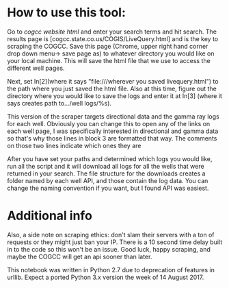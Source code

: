 # How to use this tool:

Go to *cogcc website html* and enter your search terms and hit search. The results page is [cogcc.state.co.us/COGIS/LiveQuery.html] and is the key to scraping the COGCC. Save this page (Chrome, upper right hand corner drop down menu-> save page as) to whatever directory you would like on your local machine. This will save the html file that we use to access the different well pages. 

Next, set In[2](where it says "file:///wherever you saved livequery.html") to the path where you just saved the html file. Also at this time, figure out the directory where you would like to save the logs and enter it at In[3] (where it says creates path to.../well logs/%s). 

This version of the scraper targets directional data and the gamma ray logs for each well. Obviously you can change this to open any of the links on each well page, I was specifically interested in directional and gamma data so that's why those lines in block 3 are formatted that way. The comments on those two lines indicate which ones they are

After you have set your paths and determined which logs you would like, run all the script and it will download all logs for all the wells that were returned in your search. The file structure for the downloads creates a folder named by each well API, and those contain the log data. You can change the naming convention if you want, but I found API was easiest. 

# Additional info
Also, a side note on scraping ethics: don't slam their servers with a ton of requests or they might just ban your IP. There is a 10 second time delay built in to the code so this won't be an issue. Good luck, happy scraping, and maybe the COGCC will get an api sooner than later.

This notebook was written in Python 2.7 due to deprecation of features in urllib. Expect a ported Python 3.x version the week of 14 August 2017.
